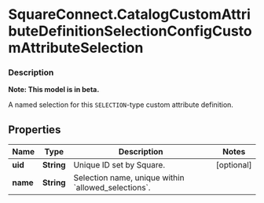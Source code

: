 # SquareConnect.CatalogCustomAttributeDefinitionSelectionConfigCustomAttributeSelection

### Description
**Note: This model is in beta.**

A named selection for this `SELECTION`-type custom attribute definition.

## Properties
Name | Type | Description | Notes
------------ | ------------- | ------------- | -------------
**uid** | **String** | Unique ID set by Square. | [optional] 
**name** | **String** | Selection name, unique within &#x60;allowed_selections&#x60;. | 


